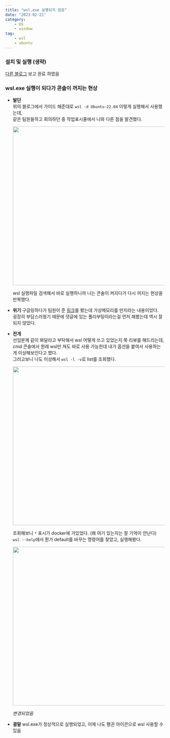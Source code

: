 ```yaml
---
title: "wsl.exe 실행되지 않음"
date: "2023-02-21"
category: 
    - OS
    - window
tag: 
    - wsl
    - ubuntu
---
```


### 설치 및 실행 (생략)
[다른 블로그](https://goddaehee.tistory.com/313) 보고 완료 하였음

### wsl.exe 실행이 되다가 콘솔이 꺼지는 현상
* **발단**  
  위의 블로그에서 가이드 해준대로 `wsl -d Ubuntu-22.04` 이렇게 실행해서 사용했는데,  
  같은 팀원들하고 회의하던 중 작업표시줄에서 나와 다른 점을 발견했다.
  <p>
    <img src="https://user-images.githubusercontent.com/37619441/220287229-9553a1da-752d-4326-82ce-d3c7abe65f8d.png" width=500/>
  </p>
  wsl 실행파일 검색해서 바로 실행하니까 나는 콘솔이 켜지다가 다시 꺼지는 현상을 반복했다.
* **위기**
  구글링하다가 팀원이 준 [링크](https://qkrm.tistory.com/3)를 봤는데 가상메모리를 만지라는 내용이었다.  
  굉장히 부담스러웠기 때문에 댓글에 있는 풀리부팅이라는걸 먼저 해봤는데 역시 잘 되지 않았다.
* **전개**  
  선임분께 같이 봐달라고 부탁해서 wsl 어떻게 쓰고 있었는지 쭉 리뷰를 해드리는데, cmd 콘솔에서 원래 wsl만 쳐도 바로 사용 가능한데 내가 옵션을 붙여서 사용하는게 이상해보인다고 했다.  
  그러고보니 나도 이상해서 `wsl -l -v`로 list를 조회했다.  
  <p>
    <img src="https://user-images.githubusercontent.com/37619441/220288959-cba0dd17-d0ab-41bb-a640-d8a6005be9c4.png" width=500/>
  </p>
  
  조회해보니 `*` 표시가 docker에 가있었다. (왜 여기 있는지는 잘 기억이 안난다)  
  `wsl --help`에서 뭔가 default를 바꾸는 명령어를 찾았고, 실행해봤다.
  <p>
    <img src="https://user-images.githubusercontent.com/37619441/220289379-2cccff51-3061-4fa6-95b7-75a14f947275.png" width=500/>
  </p>
  
  *변경되었음*
* **결말**
  wsl.exe가 정상적으로 실행되었고, 이제 나도 펭귄 아이콘으로 wsl 사용할 수 있음
